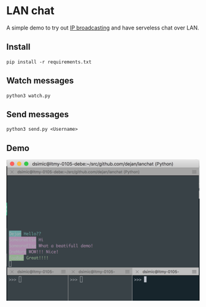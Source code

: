 # LAN chat

A simple demo to try out [IP broadcasting](https://en.wikipedia.org/wiki/Broadcast_address) and have serveless chat over LAN.

## Install

    pip install -r requirements.txt

## Watch messages

    python3 watch.py

## Send messages

    python3 send.py <Username>

## Demo

![demo](demo.png)
